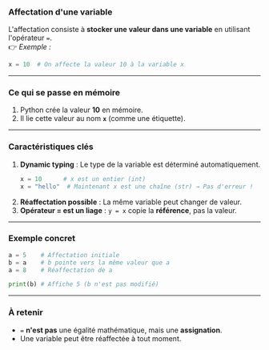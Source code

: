 ### **Affectation d'une variable**  
L'affectation consiste à **stocker une valeur dans une variable** en utilisant l'opérateur `=`.  
👉 *Exemple :*  
```python
x = 10  # On affecte la valeur 10 à la variable x
```

---

### **Ce qui se passe en mémoire**  
1. Python crée la valeur **10** en mémoire.  
2. Il lie cette valeur au nom **`x`** (comme une étiquette).  


---

### **Caractéristiques clés**  
1. **Dynamic typing** : Le type de la variable est déterminé automatiquement.  
   ```python
   x = 10      # x est un entier (int)
   x = "hello"  # Maintenant x est une chaîne (str) → Pas d'erreur !
   ```  
2. **Réaffectation possible** : La même variable peut changer de valeur.  
3. **Opérateur = est un liage** : `y = x` copie la **référence**, pas la valeur.  

---

### **Exemple concret**  
```python
a = 5    # Affectation initiale  
b = a    # b pointe vers la même valeur que a  
a = 8    # Réaffectation de a  

print(b) # Affiche 5 (b n'est pas modifié)
```

---

### **À retenir**  
- `=` **n'est pas** une égalité mathématique, mais une **assignation**.  
- Une variable peut être réaffectée à tout moment.  
